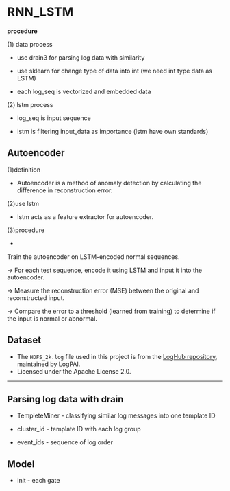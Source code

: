 # RNN_LSTM

**procedure**

(1) data process

- use drain3 for parsing log data with similarity

- use sklearn for change type of data into int
    (we need int type data as LSTM)

- each log_seq is vectorized and embedded data

(2) lstm process

- log_seq is input sequence

- lstm is filtering input_data as importance
    (lstm have own standards)




## Autoencoder

(1)definition

- Autoencoder is a method of anomaly detection by calculating the difference in reconstruction error.

(2)use lstm

- lstm acts as a feature extractor for autoencoder.

(3)procedure

- 

Train the autoencoder on LSTM-encoded normal sequences.

-> For each test sequence, encode it using LSTM and input it into the autoencoder. 

-> Measure the reconstruction error (MSE) between the original and reconstructed input.

-> Compare the error to a threshold (learned from training) to determine if the input is normal or abnormal.
















## Dataset

- The `HDFS_2k.log` file used in this project is from the [LogHub repository](https://github.com/logpai/loghub), maintained by LogPAI.
- Licensed under the Apache License 2.0.

---

## Parsing log data with drain

- TempleteMiner - classifying similar log messages into one template ID

- cluster_id - template ID with each log group

- event_ids - sequence of log order

## **Model**

 - init - each gate






